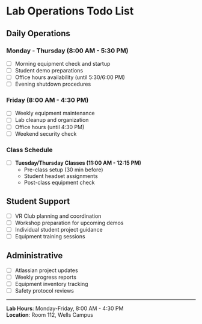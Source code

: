 # Lab Operations Todo List

## Daily Operations

### Monday - Thursday (8:00 AM - 5:30 PM)
- [ ] Morning equipment check and startup
- [ ] Student demo preparations
- [ ] Office hours availability (until 5:30/6:00 PM)
- [ ] Evening shutdown procedures

### Friday (8:00 AM - 4:30 PM)
- [ ] Weekly equipment maintenance
- [ ] Lab cleanup and organization
- [ ] Office hours (until 4:30 PM)
- [ ] Weekend security check

### Class Schedule
- [ ] **Tuesday/Thursday Classes (11:00 AM - 12:15 PM)**
  - Pre-class setup (30 min before)
  - Student headset assignments
  - Post-class equipment check

## Student Support
- [ ] VR Club planning and coordination
- [ ] Workshop preparation for upcoming demos
- [ ] Individual student project guidance
- [ ] Equipment training sessions

## Administrative
- [ ] Atlassian project updates
- [ ] Weekly progress reports
- [ ] Equipment inventory tracking
- [ ] Safety protocol reviews

---

**Lab Hours**: Monday-Friday, 8:00 AM - 4:30 PM  
**Location**: Room 112, Wells Campus